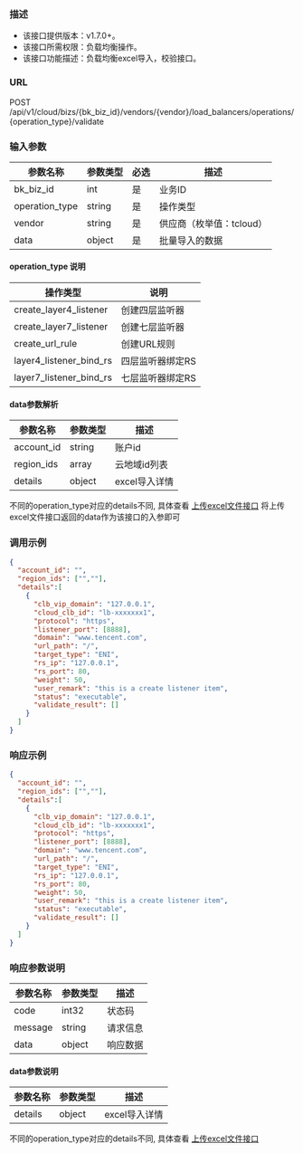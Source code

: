 ### 描述

- 该接口提供版本：v1.7.0+。
- 该接口所需权限：负载均衡操作。
- 该接口功能描述：负载均衡excel导入，校验接口。

### URL

POST /api/v1/cloud/bizs/{bk_biz_id}/vendors/{vendor}/load_balancers/operations/{operation_type}/validate

### 输入参数

| 参数名称           | 参数类型   | 必选 | 描述              |
|----------------|--------|----|-----------------|
| bk_biz_id      | int    | 是  | 业务ID            |
| operation_type | string | 是  | 操作类型            |
| vendor         | string | 是  | 供应商（枚举值：tcloud） |
| data           | object | 是  | 批量导入的数据         |

#### operation_type 说明

| 操作类型                    | 说明        |
|-------------------------|-----------|
| create_layer4_listener  | 创建四层监听器   |
| create_layer7_listener  | 创建七层监听器   |
| create_url_rule         | 创建URL规则   |
| layer4_listener_bind_rs | 四层监听器绑定RS |
| layer7_listener_bind_rs | 七层监听器绑定RS |


#### data参数解析


| 参数名称       | 参数类型   | 描述                                |
|------------|--------|-----------------------------------|
| account_id | string | 账户id                              |
| region_ids | array  | 云地域id列表                           |
| details    | object | excel导入详情                         |

不同的operation_type对应的details不同, 具体查看 [上传excel文件接口](import_load_balancer_preview)
将上传excel文件接口返回的data作为该接口的入参即可

### 调用示例
```json
{
  "account_id": "",
  "region_ids": ["",""],
  "details":[
    {
      "clb_vip_domain": "127.0.0.1",
      "cloud_clb_id": "lb-xxxxxxx1",
      "protocol": "https",
      "listener_port": [8888],
      "domain": "www.tencent.com",
      "url_path": "/",
      "target_type": "ENI",
      "rs_ip": "127.0.0.1",
      "rs_port": 80,
      "weight": 50,
      "user_remark": "this is a create listener item",
      "status": "executable",
      "validate_result": []
    }
  ]
}
```

### 响应示例

```json
{
  "account_id": "",
  "region_ids": ["",""],
  "details":[
    {
      "clb_vip_domain": "127.0.0.1",
      "cloud_clb_id": "lb-xxxxxxx1",
      "protocol": "https",
      "listener_port": [8888],
      "domain": "www.tencent.com",
      "url_path": "/",
      "target_type": "ENI",
      "rs_ip": "127.0.0.1",
      "rs_port": 80,
      "weight": 50,
      "user_remark": "this is a create listener item",
      "status": "executable",
      "validate_result": []
    }
  ]
}
```

### 响应参数说明

| 参数名称    | 参数类型   | 描述   |
|---------|--------|------|
| code    | int32  | 状态码  |
| message | string | 请求信息 |
| data    | object | 响应数据 |


#### data参数说明

| 参数名称       | 参数类型   | 描述        |
|------------|--------|-----------|
| details    | object | excel导入详情 |

不同的operation_type对应的details不同, 具体查看 [上传excel文件接口](import_load_balancer_preview)
